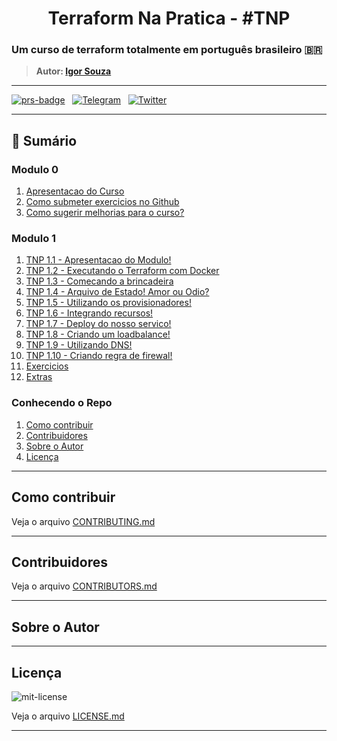 <h1 align="center">Terraform Na Pratica - #TNP </h1>

### Um curso de terraform totalmente em português brasileiro 🇧🇷

> **Autor: [Igor Souza](https://twitter.com/igordcsouza)**

---
[![prs-badge]][prs-link] &nbsp; [![Telegram][telegram-badge]][telegram-link] &nbsp; [![Twitter][twitter-badge]][twitter-intent]  

---

## 📖 Sumário

### Modulo 0
1. [Apresentacao do Curso](modulos/modulo_00/tnp_01.md)
1. [Como submeter exercicios no Github](modulos/modulo_00/tnp_02.md)
1. [Como sugerir melhorias para o curso?](modulos/modulo_00/tnp_03.md)

### Modulo 1
1. [TNP 1.1  - Apresentacao do Modulo!](modulos/modulo_01/tnp_01.md)
1. [TNP 1.2  - Executando o Terraform com Docker](modulos/modulo_01/tnp_02.md)
1. [TNP 1.3  - Comecando a brincadeira](modulos/modulo_01/tnp_03.md)
1. [TNP 1.4  - Arquivo de Estado! Amor ou Odio?](modulos/modulo_01/tnp_04.md)
1. [TNP 1.5  - Utilizando os provisionadores!](modulos/modulo_01/tnp_05.md)
1. [TNP 1.6  - Integrando recursos!](modulos/modulo_01/tnp_06.md)
1. [TNP 1.7  - Deploy do nosso servico!](modulos/modulo_01/tnp_07.md)
1. [TNP 1.8  - Criando um loadbalance!](modulos/modulo_01/tnp_08.md)
1. [TNP 1.9  - Utilizando DNS!](modulos/modulo_01/tnp_09.md)
1. [TNP 1.10 - Criando regra de firewal!](modulos/modulo_01/tnp_10.md)
1. [Exercicios](modulos/modulo_01/exercicio/descricao.md) 
1. [Extras](modulos/modulo_01/extras.md)


### Conhecendo o Repo
1. [Como contribuir](#Como-contribuir)
1. [Contribuidores](#Contribuidores)
1. [Sobre o Autor](#Sobre-o-Autor)
1. [Licença](#Licença)

---

## Como contribuir

Veja o arquivo [CONTRIBUTING.md](CONTRIBUTING.md)

---
## Contribuidores

Veja o arquivo [CONTRIBUTORS.md](CONTRIBUTORS.md)

---

##  Sobre o Autor

---

##  Licença

![mit-license](https://img.shields.io/badge/license-MIT-green) 

 Veja o arquivo [LICENSE.md](LICENSE.md)

---

<!--
Links 
-->
[prs-badge]:https://img.shields.io/static/v1?label=%E2%9D%A4%20Pull%20Requests&message=S%C3%A3o%20Bem%20Vindos!&color=brightgreen&style=for-the-badge
[prs-link]:https://github.com/igordcsouza/terraform-na-pratica/pulls
[telegram-badge]:https://img.shields.io/static/v1?label=Telegram&message=Terraform%20Community%20Course&color=blue&style=for-the-badge
[telegram-link]:https://t.me/joinchat/CUkknxSgMV4HdAfz12O-nQ 
[twitter-badge]:https://img.shields.io/twitter/url/http/shields.io.svg?style=for-the-badge&logo=twitter
[twitter-intent]:https://twitter.com/intent/tweet?url=https://gist.github.com/igordcsouza/b0c5b1eeeeeced963d1ccccbee665bea&via=igordcsouza&text=Um%20curso%20de%20terraform%20totalmente%20em%20🇧🇷&hashtags=curso,terraform,free

